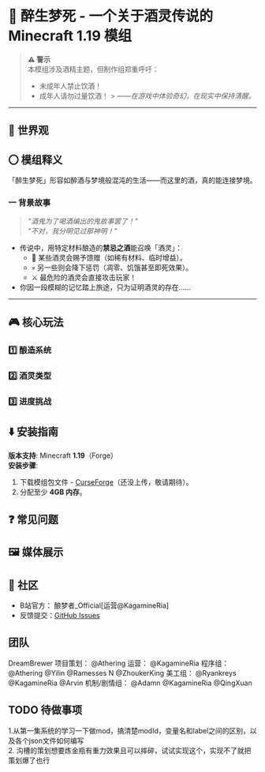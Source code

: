 # 🍷 醉生梦死 - 一个关于酒灵传说的 Minecraft 1.19 模组

> **⚠️ 警示**  
> 本模组涉及酒精主题，但制作组郑重呼吁：
> - 未成年人禁止饮酒！
> - 成年人请勿过量饮酒！
    > *——在游戏中体验奇幻，在现实中保持清醒。*

---

## 📜 世界观
## 〇 模组释义
「醉生梦死」形容如醉酒与梦境般混沌的生活——而这里的酒，真的能连接梦境。

### 一 背景故事
> *"酒鬼为了喝酒编出的鬼故事罢了！"*  
> *"不对，我分明见过那神明！"*

- 传说中，用特定材料酿造的**禁忌之酒**能召唤「酒灵」：
   - 🎁 某些酒灵会赐予馈赠（如稀有材料、临时增益）。
   - 💀 另一些则会降下惩罚（凋零、饥饿甚至即死效果）。
   - ⚔️ 最危险的酒灵会直接攻击玩家！
- 你因一段模糊的记忆踏上旅途，只为证明酒灵的存在……

---

## 🎮 核心玩法
### 1️⃣ 酿造系统


### 2️⃣ 酒灵类型


### 3️⃣ 进度挑战


## ⬇️ 安装指南
**版本支持**: Minecraft **1.19**（Forge）  
**安装步骤**:
1. 下载模组包文件 - [CurseForge](链接待填)（还没上传，敬请期待）。
2. 分配至少 **4GB 内存**。


## ❓ 常见问题


## 🖼️ 媒体展示


## 💬 社区
- B站官方： 酿梦者_Official[运营@KagamineRia]
- 反馈提交：[GitHub Issues](https://github.com/KunLiangChen/Forge-EnologistMod-1.19/issues)

##    团队
DreamBrewer
项目策划： @Athering
运营： @KagamineRia
程序组： @Athering @Yilin @Ramesses N @ZhoukerKing
美工组： @Ryankreys @KagamineRia @Arvin
机制/剧情组： @Adamn @KagamineRia @QingXuan

## TODO 待做事项
1.从第一集系统的学习一下做mod，搞清楚modId，变量名和label之间的区别，以及各个json文件如何编写<br>
2. 沟槽的策划想要炼金瓶有重力效果且可以摔碎，试试实现这个，实现不了就把策划爆了也行
